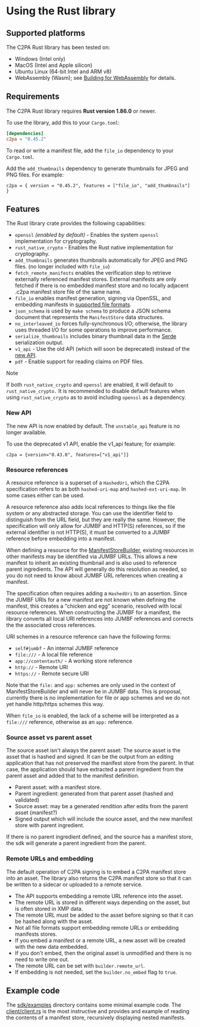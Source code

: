 # Using the Rust library

## Supported platforms

The C2PA Rust library has been tested on:

* Windows (Intel only)
* MacOS (Intel and Apple silicon)
* Ubuntu Linux (64-bit Intel and ARM v8)
* WebAssembly (Wasm); see [Building for WebAssembly](project-contributions.md#building-for-webassembly) for details.

## Requirements

The C2PA Rust library requires **Rust version 1.86.0** or newer.

To use the library, add this to your `Cargo.toml`:

```toml
[dependencies]
c2pa = "0.45.2"
```

To read or write a manifest file, add the `file_io` dependency to your `Cargo.toml`.

<!-- Check whether thumbnail generation has been removed -->

Add the `add_thumbnails` dependency to generate thumbnails for JPEG and PNG files. For example:

```
c2pa = { version = "0.45.2", features = ["file_io", "add_thumbnails"] }
```

## Features

The Rust library crate provides the following capabilities:

* `openssl` *(enabled by default)* - Enables the system `openssl` implementation for cryptography.
* `rust_native_crypto` - Enables the Rust native implementation for cryptography.
* `add_thumbnails` generates thumbnails automatically for JPEG and PNG files. (no longer included with `file_io`)
* `fetch_remote_manifests` enables the verification step to retrieve externally referenced manifest stores.  External manifests are only fetched if there is no embedded manifest store and no locally adjacent .c2pa manifest store file of the same name.
* `file_io` enables manifest generation, signing via OpenSSL, and embedding manifests in [supported file formats](supported-formats.md).
* `json_schema` is used by `make schema` to produce a JSON schema document that represents the `ManifestStore` data structures.
* `no_interleaved_io` forces fully-synchronous I/O; otherwise, the library uses threaded I/O for some operations to improve performance.
* `serialize_thumbnails` includes binary thumbnail data in the [Serde](https://serde.rs/) serialization output.
* `v1_api` - Use the old API (which will soon be deprecated) instead of the [new API](release-notes.md#new-api).
* `pdf` - Enable support for reading claims on PDF files.

> [!NOTE]
> If both `rust_native_crypto` and `openssl` are enabled, it will default to `rust_native_crypto.`
> It is recommended to disable default features when using `rust_native_crypto` as to avoid including `openssl` as a dependency.

### New API

The new API is now enabled by default. The `unstable_api` feature is no longer available.

To use the deprecated v1 API, enable the v1_api feature; for example:

```
c2pa = {version="0.43.0", features=["v1_api"]}
```

### Resource references

A resource reference is a superset of a `HashedUri`, which the C2PA specification refers to as both `hashed-uri-map` and  `hashed-ext-uri-map`. In some cases either can be used.

A resource reference also adds local references to things like the file system or any abstracted storage. You can use the identifier field to distinguish from the URL field, but they are really the same. However, the specification will only allow for JUMBF and HTTP(S) references, so if the external identifier is not HTTP(S), it must be converted to a JUMBF reference before embedding into a manifest.

When defining a resource for the [ManifestStoreBuilder](https://docs.rs/c2pa/latest/c2pa/struct.Builder.html), existing resources in other manifests may be identified via JUMBF URLs. This allows a new manifest to inherit an existing thumbnail and is also used to reference parent ingredients. The API will generally do this resolution as needed, so you do not need to know about JUMBF URL references when creating a manifest.

The specification often requires adding a `HashedUri` to an assertion. Since the JUMBF URIs for a new manifest are not known when defining the manifest, this creates a "chicken and egg" scenario, resolved with local resource references. When constructing the JUMBF for a manifest, the library converts all local URI references into JUMBF references and corrects the the associated cross references.

URI schemes in a resource reference can have the following forms:
- `self#jumbf` - An internal JUMBF reference
- `file:///` - A local file reference
- `app://contentauth/` - A working store reference
- `http://` - Remote URI
- `https://` - Remote secure URI

Note that the `file:` and `app:` schemes are only used in the context of ManifestStoreBuilder and will never be in JUMBF data. This is proposal, currently there is no implementation for file or app schemes and we do not yet handle http/https schemes this way.

<!-- Is the above still true? "This is proposal, currently there is no implementation" -->

When `file_io` is enabled, the lack of a scheme will be interpreted as a `file:///` reference, otherwise as an `app:` reference.

### Source asset vs parent asset

The source asset isn't always the parent asset: The source asset is the asset that is hashed and signed. It can be the output from an editing application that has not preserved the manifest store from the parent. In that case, the application should have extracted a parent ingredient from the parent asset and added that to the manifest definition.

- Parent asset: with a manifest store.
- Parent ingredient: generated from that parent asset (hashed and validated)
- Source asset: may be a generated rendition after edits from the parent asset (manifest?)
- Signed output which will include the source asset, and the new manifest store with parent ingredient.

If there is no parent ingredient defined, and the source has a manifest store, the sdk will generate a parent ingredient from the parent.

### Remote URLs and embedding

The default operation of C2PA signing is to embed a C2PA manifest store into an asset. The library also returns the C2PA manifest store so that it can be written to a sidecar or uploaded to a remote service.
- The API supports embedding a remote URL reference into the asset.
- The remote URL is stored in different ways depending on the asset, but is often stored in XMP data.
- The remote URL must be added to the asset before signing so that it can be hashed along with the asset.
- Not all file formats support embedding remote URLs or embedding manifests stores.
- If you embed a manifest or a remote URL, a new asset will be created with the new data embedded.
- If you don't embed, then the original asset is unmodified and there is no need to write one out.
- The remote URL can be set with `builder.remote_url`.
- If embedding is not needed, set the `builder.no_embed` flag to `true`.


## Example code

The [sdk/examples](https://github.com/contentauth/c2pa-rs/tree/main/sdk/examples) directory contains some minimal example code.  The [client/client.rs](https://github.com/contentauth/c2pa-rs/blob/main/sdk/examples/client/client.rs) is the most instructive and provides and example of reading the contents of a manifest store, recursively displaying nested manifests.
